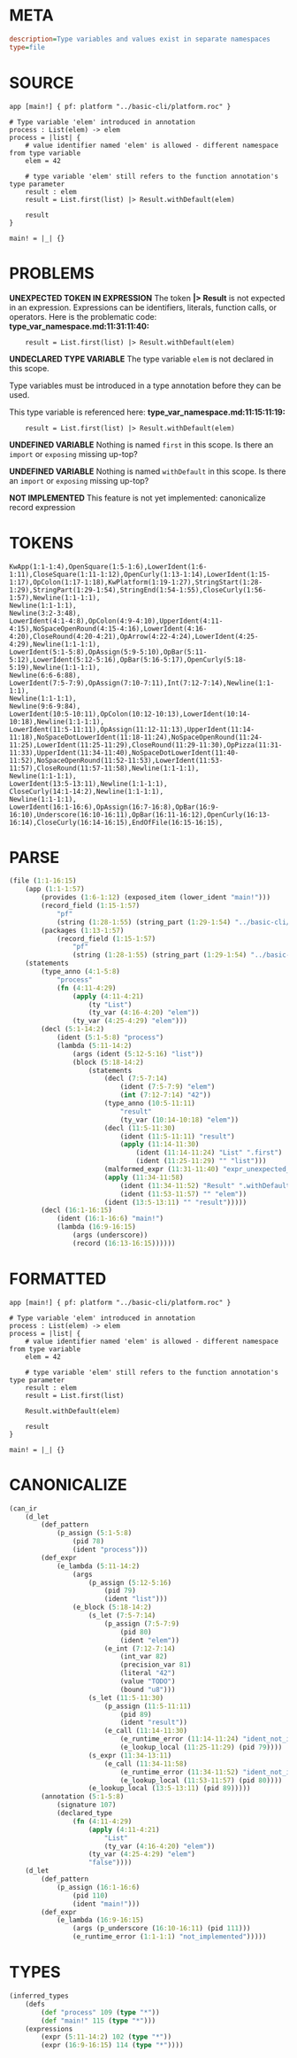 # META
~~~ini
description=Type variables and values exist in separate namespaces
type=file
~~~
# SOURCE
~~~roc
app [main!] { pf: platform "../basic-cli/platform.roc" }

# Type variable 'elem' introduced in annotation
process : List(elem) -> elem
process = |list| {
    # value identifier named 'elem' is allowed - different namespace from type variable
    elem = 42

    # type variable 'elem' still refers to the function annotation's type parameter
    result : elem
    result = List.first(list) |> Result.withDefault(elem)

    result
}

main! = |_| {}
~~~
# PROBLEMS
**UNEXPECTED TOKEN IN EXPRESSION**
The token **|> Result** is not expected in an expression.
Expressions can be identifiers, literals, function calls, or operators.
Here is the problematic code:
**type_var_namespace.md:11:31:11:40:**
```roc
    result = List.first(list) |> Result.withDefault(elem)
```


**UNDECLARED TYPE VARIABLE**
The type variable ``elem`` is not declared in this scope.

Type variables must be introduced in a type annotation before they can be used.

This type variable is referenced here:
**type_var_namespace.md:11:15:11:19:**
```roc
    result = List.first(list) |> Result.withDefault(elem)
```


**UNDEFINED VARIABLE**
Nothing is named `first` in this scope.
Is there an `import` or `exposing` missing up-top?

**UNDEFINED VARIABLE**
Nothing is named `withDefault` in this scope.
Is there an `import` or `exposing` missing up-top?

**NOT IMPLEMENTED**
This feature is not yet implemented: canonicalize record expression

# TOKENS
~~~zig
KwApp(1:1-1:4),OpenSquare(1:5-1:6),LowerIdent(1:6-1:11),CloseSquare(1:11-1:12),OpenCurly(1:13-1:14),LowerIdent(1:15-1:17),OpColon(1:17-1:18),KwPlatform(1:19-1:27),StringStart(1:28-1:29),StringPart(1:29-1:54),StringEnd(1:54-1:55),CloseCurly(1:56-1:57),Newline(1:1-1:1),
Newline(1:1-1:1),
Newline(3:2-3:48),
LowerIdent(4:1-4:8),OpColon(4:9-4:10),UpperIdent(4:11-4:15),NoSpaceOpenRound(4:15-4:16),LowerIdent(4:16-4:20),CloseRound(4:20-4:21),OpArrow(4:22-4:24),LowerIdent(4:25-4:29),Newline(1:1-1:1),
LowerIdent(5:1-5:8),OpAssign(5:9-5:10),OpBar(5:11-5:12),LowerIdent(5:12-5:16),OpBar(5:16-5:17),OpenCurly(5:18-5:19),Newline(1:1-1:1),
Newline(6:6-6:88),
LowerIdent(7:5-7:9),OpAssign(7:10-7:11),Int(7:12-7:14),Newline(1:1-1:1),
Newline(1:1-1:1),
Newline(9:6-9:84),
LowerIdent(10:5-10:11),OpColon(10:12-10:13),LowerIdent(10:14-10:18),Newline(1:1-1:1),
LowerIdent(11:5-11:11),OpAssign(11:12-11:13),UpperIdent(11:14-11:18),NoSpaceDotLowerIdent(11:18-11:24),NoSpaceOpenRound(11:24-11:25),LowerIdent(11:25-11:29),CloseRound(11:29-11:30),OpPizza(11:31-11:33),UpperIdent(11:34-11:40),NoSpaceDotLowerIdent(11:40-11:52),NoSpaceOpenRound(11:52-11:53),LowerIdent(11:53-11:57),CloseRound(11:57-11:58),Newline(1:1-1:1),
Newline(1:1-1:1),
LowerIdent(13:5-13:11),Newline(1:1-1:1),
CloseCurly(14:1-14:2),Newline(1:1-1:1),
Newline(1:1-1:1),
LowerIdent(16:1-16:6),OpAssign(16:7-16:8),OpBar(16:9-16:10),Underscore(16:10-16:11),OpBar(16:11-16:12),OpenCurly(16:13-16:14),CloseCurly(16:14-16:15),EndOfFile(16:15-16:15),
~~~
# PARSE
~~~clojure
(file (1:1-16:15)
	(app (1:1-1:57)
		(provides (1:6-1:12) (exposed_item (lower_ident "main!")))
		(record_field (1:15-1:57)
			"pf"
			(string (1:28-1:55) (string_part (1:29-1:54) "../basic-cli/platform.roc")))
		(packages (1:13-1:57)
			(record_field (1:15-1:57)
				"pf"
				(string (1:28-1:55) (string_part (1:29-1:54) "../basic-cli/platform.roc")))))
	(statements
		(type_anno (4:1-5:8)
			"process"
			(fn (4:11-4:29)
				(apply (4:11-4:21)
					(ty "List")
					(ty_var (4:16-4:20) "elem"))
				(ty_var (4:25-4:29) "elem")))
		(decl (5:1-14:2)
			(ident (5:1-5:8) "process")
			(lambda (5:11-14:2)
				(args (ident (5:12-5:16) "list"))
				(block (5:18-14:2)
					(statements
						(decl (7:5-7:14)
							(ident (7:5-7:9) "elem")
							(int (7:12-7:14) "42"))
						(type_anno (10:5-11:11)
							"result"
							(ty_var (10:14-10:18) "elem"))
						(decl (11:5-11:30)
							(ident (11:5-11:11) "result")
							(apply (11:14-11:30)
								(ident (11:14-11:24) "List" ".first")
								(ident (11:25-11:29) "" "list")))
						(malformed_expr (11:31-11:40) "expr_unexpected_token")
						(apply (11:34-11:58)
							(ident (11:34-11:52) "Result" ".withDefault")
							(ident (11:53-11:57) "" "elem"))
						(ident (13:5-13:11) "" "result")))))
		(decl (16:1-16:15)
			(ident (16:1-16:6) "main!")
			(lambda (16:9-16:15)
				(args (underscore))
				(record (16:13-16:15))))))
~~~
# FORMATTED
~~~roc
app [main!] { pf: platform "../basic-cli/platform.roc" }

# Type variable 'elem' introduced in annotation
process : List(elem) -> elem
process = |list| {
	# value identifier named 'elem' is allowed - different namespace from type variable
	elem = 42

	# type variable 'elem' still refers to the function annotation's type parameter
	result : elem
	result = List.first(list)
	
	Result.withDefault(elem)

	result
}

main! = |_| {}
~~~
# CANONICALIZE
~~~clojure
(can_ir
	(d_let
		(def_pattern
			(p_assign (5:1-5:8)
				(pid 78)
				(ident "process")))
		(def_expr
			(e_lambda (5:11-14:2)
				(args
					(p_assign (5:12-5:16)
						(pid 79)
						(ident "list")))
				(e_block (5:18-14:2)
					(s_let (7:5-7:14)
						(p_assign (7:5-7:9)
							(pid 80)
							(ident "elem"))
						(e_int (7:12-7:14)
							(int_var 82)
							(precision_var 81)
							(literal "42")
							(value "TODO")
							(bound "u8")))
					(s_let (11:5-11:30)
						(p_assign (11:5-11:11)
							(pid 89)
							(ident "result"))
						(e_call (11:14-11:30)
							(e_runtime_error (11:14-11:24) "ident_not_in_scope")
							(e_lookup_local (11:25-11:29) (pid 79))))
					(s_expr (11:34-13:11)
						(e_call (11:34-11:58)
							(e_runtime_error (11:34-11:52) "ident_not_in_scope")
							(e_lookup_local (11:53-11:57) (pid 80))))
					(e_lookup_local (13:5-13:11) (pid 89)))))
		(annotation (5:1-5:8)
			(signature 107)
			(declared_type
				(fn (4:11-4:29)
					(apply (4:11-4:21)
						"List"
						(ty_var (4:16-4:20) "elem"))
					(ty_var (4:25-4:29) "elem")
					"false"))))
	(d_let
		(def_pattern
			(p_assign (16:1-16:6)
				(pid 110)
				(ident "main!")))
		(def_expr
			(e_lambda (16:9-16:15)
				(args (p_underscore (16:10-16:11) (pid 111)))
				(e_runtime_error (1:1-1:1) "not_implemented")))))
~~~
# TYPES
~~~clojure
(inferred_types
	(defs
		(def "process" 109 (type "*"))
		(def "main!" 115 (type "*")))
	(expressions
		(expr (5:11-14:2) 102 (type "*"))
		(expr (16:9-16:15) 114 (type "*"))))
~~~